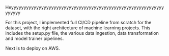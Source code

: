 Heyyyyyyyyyyyyyyyyyyyyyyyyyyyyyyyyyyyyyyyyyyyyyyyyyyyyyyyyyyyyyyyyyyy

For this project, I implemented full CI/CD pipeline from scratch for the dataset, with the right architecture of machine learning projects. 
This includes the setup.py file, the various data ingestion, data transformation and model trainer pipelines.

Next is to deploy on AWS.
